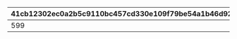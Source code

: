 |41cb12302ec0a2b5c9110bc457cd330e109f79be54a1b46d92e36c14b7791785|f60de757eb481edad9d2ba09e4a9495bfcc49e3d0bf09654f4e1c7a62d69da11|f440125a8666445a2902054c33de628426ed167f754035edc8cefdb263d567bd|
| --- | --- | --- |
|599|299|1|